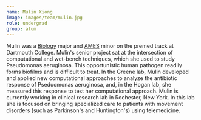 ```yaml
---
name: Mulin Xiong
image: images/team/mulin.jpg
role: undergrad
group: alum
---
```


Mulin was a [Biology](http://biology.dartmouth.edu/) major and [AMES](http://www.dartmouth.edu/~asia/) minor on the premed track at Dartmouth College.
Mulin's senior project sat at the intersection of computational and wet-bench techniques, which she used to study Pseudomonas aeruginosa.
This opportunistic human pathogen readily forms biofilms and is difficult to treat.
In the Greene lab, Mulin developed and applied new computational approaches to analyze the antibiotic response of Pseduomonas aeruginosa, and, in the Hogan lab, she measured this response to test her computational approach.
Mulin is currently working in clinical research lab in Rochester, New York.
In this lab she is focused on bringing specialized care to patients with movement disorders (such as Parkinson's and Huntington's) using telemedicine.
